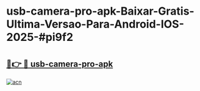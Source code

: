 # usb-camera-pro-apk-Baixar-Gratis-Ultima-Versao-Para-Android-IOS-2025-#pi9f2

# <h2><a href="https://ainizakaria.my?title=usb-camera-pro-apk&ref=22M">🔗👉 🔴 usb-camera-pro-apk</a></h2>

[![acn](https://github.com/user-attachments/assets/0f9c940e-d8b0-45ae-aac7-cd30a18b3e1c)](https://ainizakaria.my?title=usb-camera-pro-apk&ref=22M)

